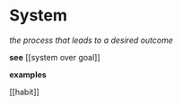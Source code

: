 # System

_the process that leads to a desired outcome_

**see** [[system over goal]]

**examples**

[[habit]]
